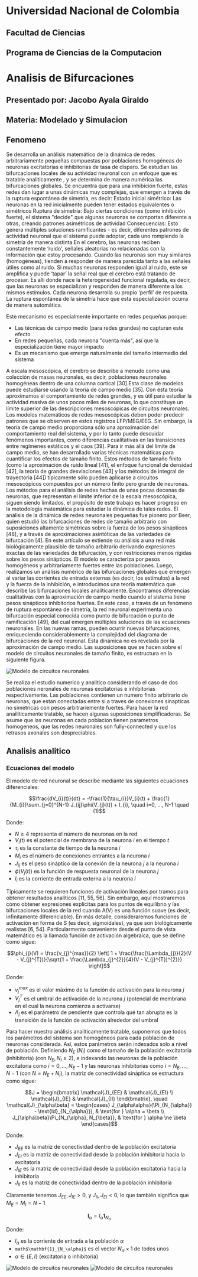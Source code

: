 # Universidad Nacional de Colombia

## Facultad de Ciencias

## Programa de Ciencias de la Computacion

# Analisis de Bifurcaciones

## Presentado por: **Jacobo Ayala Giraldo**

## Materia: **Modelado y Simulacion**

## Fenomeno

Se desarrolla un análisis matemático de la dinámica de redes arbitrariamente pequeñas 
compuestas por poblaciones homogéneas de neuronas excitatorias e inhibitorias de tasa de 
disparo. Se estudian las bifurcaciones locales de su actividad neuronal con un enfoque que 
es tratable analiticamente , y se determina de manera numérica las bifurcaciones globales. 
Se encuentra que para una inhibición fuerte, estas redes dan lugar a unas dinámicas muy 
complejas, que emergen a través de la ruptura espontánea de simetría, es decir: 
Estado inicial simétrico: Las neuronas en la red inicialmente pueden tener estados 
equivalentes o simétricos 
Ruptura de simetría: Bajo ciertas condiciones (como inhibición fuerte), el sistema "decide" 
que algunas neuronas se comportan diferente a otras, creando patrones asimétricos de 
actividad 
Consecuencias: Esto genera múltiples soluciones ramificantes - es decir, diferentes 
patrones de actividad neuronal que el sistema puede adoptar, cada uno rompiendo la 
simetría de manera distinta 
En el cerebro, las neuronas reciben constantemente ‘ruido’, señales aleatorias no 
relacionadas con la información que estoy procesando. Cuando las neuronas son muy 
similares (homogéneas), tienden a responder de manera parecida tanto a las señales útiles 
como al ruido. 
Si muchas neuronas responden igual al ruido, este se amplifica y puede ‘tapar’ la señal real 
que el cerebro está tratando de procesar. 
Es allí donde nace la heterogeneidad funcional regulada, es decir, que las neuronas se 
especializan y responden de manera diferente a los mismos estímulos. Cada neurona 
desarrolla su propio ‘perfil’ de respuesta. La ruptura espontánea de la simetría hace que 
esta especialización ocurra de manera automática.

Este mecanismo es especialmente importante en redes pequeñas porque: 
* Las técnicas de campo medio (para redes grandes) no capturan este efecto 
* En redes pequeñas, cada neurona "cuenta más", así que la especialización tiene 
mayor impacto 
* Es un mecanismo que emerge naturalmente del tamaño intermedio del sistema

A escala mesoscópica, el cerebro se describe a menudo como una colección de masas 
neuronales, es decir, poblaciones neuronales homogéneas dentro de una columna cortical 
[30].Esta clase de modelos puede estudiarse usando la teoría de campo medio [35]. Con 
esta teoría aproximamos el comportamiento de redes grandes, y es útil para estudiar la 
actividad masiva de unos pocos miles de neuronas, lo que constituye un límite superior de 
las descripciones mesoscópicas de circuitos neuronales. 
Los modelos matemáticos de redes mesoscópicas deben poder predecir patrones que se 
observen en estos registros LFP/MEG/EEG.  Sin embargo, la teoría de campo medio 
proporciona sólo una aproximación del comportamiento real del sistema, y por lo tanto 
puede descuidar fenómenos importantes, como diferencias cualitativas en las transiciones 
entre regímenes estáticos y el caos [39]. Para ir más allá del límite de campo medio, se han 
desarrollado varias técnicas matemáticas para cuantificar los efectos de tamaño finito. Estos 
métodos de tamaño finito (como la aproximación de ruido lineal [41], el enfoque funcional de 
densidad [42], la teoría de grandes desviaciones [43] y los métodos de integral de 
trayectoria [44]) típicamente sólo pueden aplicarse a circuitos mesoscópicos compuestos 
por un número finito pero grande de neuronas. 
Los métodos para el análisis de redes hechas de unas pocas decenas de neuronas, que 
representan el límite inferior de la escala mesoscópica, siguen siendo limitados, el propósito 
de este trabajo es hacer progreso en la metodología matemática para estudiar la dinámica 
de tales redes.  El análisis de la dinámica de redes neuronales pequeñas fue pionero por 
Beer, quien estudió las bifurcaciones de redes de tamaño arbitrario con suposiciones 
altamente simétricas sobre la fuerza de los pesos sinápticos [48], y a través de 
aproximaciones asintóticas de las variedades de bifurcación [4]. En este artículo se extiende 
su análisis a una red más biológicamente plausible de tamaño arbitrario derivando 
expresiones exactas de las variedades de bifurcación, y con restricciones menos rígidas 
sobre los pesos sinápticos. El modelo se caracteriza por pesos homogéneos y 
arbitrariamente fuertes entre las poblaciones. Luego, realizamos un análisis numérico de las 
bifurcaciones globales que emergen al variar las corrientes de entrada externas (es decir, 
los estímulos) a la red y la fuerza de la inhibición, e introducimos una teoría matemática que 
describe las bifurcaciones locales analíticamente. Encontramos diferencias cualitativas con 
la aproximación de campo medio cuando el sistema tiene pesos sinápticos inhibitorios 
fuertes. En este caso, a través de un fenómeno de ruptura espontánea de simetría, la red 
neuronal experimenta una bifurcación especial conocida como punto de bifurcación o punto 
de ramificación [49], del cual emergen múltiples soluciones de las ecuaciones neuronales. 
En las nuevas ramas, pueden ocurrir nuevas bifurcaciones, enriqueciendo 
considerablemente la complejidad del diagrama de bifurcaciones de la red neuronal. Esta 
dinámica no es revelada por la aproximación de campo medio. 
Las suposiciones que se hacen sobre el modelo de circuitos neuronales de tamaño finito, es 
estructura en la siguiente figura. 

<image src="image.png" alt="Modelo de circuitos neuronales">

Se realiza el estudio numerico y analitico considerando el caso de dos poblaciones 
neronales de neuronas excitatorias e inhibitorias respectivamente. Las poblaciones 
contienen un numero finito arbitrario de neuronas, que estan conectadas entre si a traves de 
conexiones sinapticas no simetricas con pesos arbitrariemente fuertes. Para hacer la red 
anailiticamente tratable, se hacen algunas suposiciones simplificadoras. Se asume que las 
neuronas en cada poblacion tienen parametros homogeneos, que las redes neuronales son 
fully-connected y que los retrasos axonales son despreciables.

## Analisis analitico

### Ecuaciones del modelo

El modelo de red neuronal se describe mediante las siguientes ecuaciones diferenciales:

```math
\frac{dV_{i}(t)}{dt} = -\frac{1}{\tau_{i}}V_{i}(t) + \frac{1}{M_{i}}\sum_{j=0}^{N-1} J_{ij}\phi(V_{j}(t)) + I_{i}, \quad i=0, ..., N-1 \quad (1)
```
Donde:
* $N \geq 4$ representa el número de neuronas en la red
* $V_i(t)$ es el potencial de membrana de la neurona $i$ en el tiempo $t$
* $\tau_i$ es la constante de tiempo de la neurona $i$
* $M_i$ es el número de conexiones entrantes a la neurona $i$
* $J_{ij}$ es el peso sináptico de la conexión de la neurona $j$ a la neurona $i$
* $\phi(V_j(t))$ es la función de respuesta neuronal de la neurona $j$
* $I_i$ es la corriente de entrada externa a la neurona $i$

Típicamente se requieren funciones de activación lineales por tramos para obtener 
resultados analíticos [11, 55, 56]. Sin embargo, aquí mostraremos cómo obtener 
expresiones explícitas para los puntos de equilibrio y las bifurcaciones locales de la red 
cuando A(V) es una función suave (es decir, infinitamente diferenciable). En más detalle, 
consideraremos funciones de activación en forma de S (es decir, sigmoidales), ya que son 
biológicamente realistas [6, 54]. Particularmente conveniente desde el punto de vista 
matemático es la llamada función de activación algebraica, que se define como sigue:

```math
\phi_{j}(V) = \frac{v_{j}^{max}}{2} \left[ 1 + \frac{\frac{\Lambda_{j}}{2}(V - V_{j}^{T})}{\sqrt{1 + \frac{\Lambda_{j}^{2}}{4}(V - V_{j}^{T})^{2}}} \right]
```

Donde:
* $v_{j}^{max}$ es el valor máximo de la función de activación para la neurona $j$
* $V_{j}^{T}$ es el umbral de activación de la neurona $j$ (potencial de membrana en el cual la neurona comienza a activarse)
* $\Lambda_{j}$ es el parámetro de pendiente que controla qué tan abrupta es la transición de la función de activación alrededor del umbral


Para hacer nuestro análisis analíticamente tratable, suponemos que todos los parámetros 
del sistema son homogéneos para cada población de neuronas considerada. Así, estos 
parámetros serán indexados solo a nivel de población. Definiendo $N_E$ ($N_I$) como el tamaño 
de la población excitatoria (inhibitoria) (con $N_E, N_I \geq 2$), e indexando las neuronas de la 
población excitatoria como $i = 0, ..., N_E - 1$ y las neuronas inhibitorias como $i = N_E, ..., N - 1$ 
(con $N = N_E + N_I$), la matriz de conectividad sináptica se estructura como sigue:

```math
J = 
\begin{bmatrix} 
\mathcal{J}_{EE} & \mathcal{J}_{EI} \\ 
\mathcal{J}_{IE} & \mathcal{J}_{II} 
\end{bmatrix}, 
\quad 
\mathcal{J}_{\alpha\beta} = 
\begin{cases} 
J_{\alpha\alpha}(\Pi_{N_{\alpha}} - \text{Id}_{N_{\alpha}}), & \text{for } \alpha = \beta \\ 
J_{\alpha\beta}\Pi_{N_{\alpha}, N_{\beta}}, & \text{for } \alpha \ne \beta 
\end{cases}
```

Donde:
* $J_{EE}$ es la matriz de conectividad dentro de la población excitatoria
* $J_{EI}$ es la matriz de conectividad desde la población inhibitoria hacia la excitatoria  
* $J_{IE}$ es la matriz de conectividad desde la población excitatoria hacia la inhibitoria
* $J_{II}$ es la matriz de conectividad dentro de la población inhibitoria

Claramente tenemos $J_{EE}, J_{IE} > 0$, y $J_{II}, J_{EI} < 0$, lo que también significa que $M_E = M_I = N - 1$

```math
\mathbf{I}_\alpha = I_\alpha \mathbf{1}_{N_\alpha}
```

Donde:
* $I_\alpha$ es la corriente de entrada a la población $\alpha$
* ```math$\mathbf{1}_{N_\alpha}$``` es el vector $N_\alpha \times 1$ de todos unos
* $\alpha \in \{E, I\}$ (excitatoria o inhibitoria)

<image src="branchs.png" alt="Modelo de circuitos neuronales">

<image src="newplot.png" alt="Modelo de circuitos neuronales">